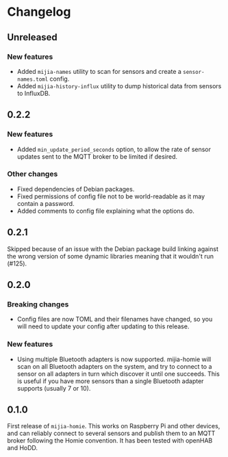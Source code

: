 # Changelog

## Unreleased

### New features

- Added `mijia-names` utility to scan for sensors and create a `sensor-names.toml` config.
- Added `mijia-history-influx` utility to dump historical data from sensors to InfluxDB.

## 0.2.2

### New features

- Added `min_update_period_seconds` option, to allow the rate of sensor updates sent to the MQTT
  broker to be limited if desired.

### Other changes

- Fixed dependencies of Debian packages.
- Fixed permissions of config file not to be world-readable as it may contain a password.
- Added comments to config file explaining what the options do.

## 0.2.1

Skipped because of an issue with the Debian package build linking against the wrong version of some
dynamic libraries meaning that it wouldn't run (#125).

## 0.2.0

### Breaking changes

- Config files are now TOML and their filenames have changed, so you will need to update your config
  after updating to this release.

### New features

- Using multiple Bluetooth adapters is now supported. mijia-homie will scan on all Bluetooth
  adapters on the system, and try to connect to a sensor on all adapters in turn which discover it
  until one succeeds. This is useful if you have more sensors than a single Bluetooth adapter
  supports (usually 7 or 10).

## 0.1.0

First release of `mijia-homie`. This works on Raspberry Pi and other devices, and can reliably
connect to several sensors and publish them to an MQTT broker following the Homie convention. It has
been tested with openHAB and HoDD.
